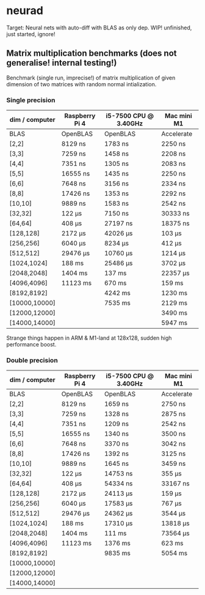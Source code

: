 # neurad
Target: Neural nets with auto-diff with BLAS as only dep.
WIP! unfinished, just started, ignore!

## Matrix multiplication benchmarks (does not generalise! internal testing!)

Benchmark (single run, imprecise!) of matrix multiplication of given dimension
of two matrices with random normal intialization.

### Single precision

| dim / computer | Raspberry Pi 4 | i5-7500 CPU @ 3.40GHz | Mac mini M1 |
| -------------- | -------------- | --------------------- | ----------- |
|           BLAS |       OpenBLAS |              OpenBLAS |  Accelerate |
|         [2,2]  |    8129 ns     |     1783 ns           |   2250 ns   |
|         [3,3]  |    7259 ns     |     1458 ns           |   2208 ns   |
|         [4,4]  |    7351 ns     |     1305 ns           |   2083 ns   |
|         [5,5]  |   16555 ns     |     1435 ns           |   2250 ns   |
|         [6,6]  |    7648 ns     |     3156 ns           |   2334 ns   |
|         [8,8]  |   17426 ns     |     1353 ns           |   2292 ns   |
|       [10,10]  |    9889 ns     |     1583 ns           |   2542 ns   |
|       [32,32]  |     122 µs     |     7150 ns           |  30333 ns   |
|       [64,64]  |     408 µs     |    27197 ns           |  18375 ns   |
|     [128,128]  |    2172 µs     |    42026 µs           |    103 µs   |
|     [256,256]  |    6040 µs     |     8234 µs           |    412 µs   |
|     [512,512]  |   29476 µs     |    10760 µs           |   1214 µs   |
|   [1024,1024]  |     188 ms     |    25486 µs           |   3702 µs   |
|   [2048,2048]  |    1404 ms     |      137 ms           |  22357 µs   |
|   [4096,4096]  |   11123 ms     |      670 ms           |    159 ms   |
|   [8192,8192]  |                |     4242 ms           |   1230 ms   |
| [10000,10000]  |                |     7535 ms           |   2129 ms   |
| [12000,12000]  |                |                       |   3490 ms   |
| [14000,14000]  |                |                       |   5947 ms   |

Strange things happen in ARM & M1-land at 128x128, sudden high performance boost.

### Double precision

| dim / computer | Raspberry Pi 4 | i5-7500 CPU @ 3.40GHz | Mac mini M1 |
| -------------- | -------------- | --------------------- | ----------- |
|           BLAS |       OpenBLAS |              OpenBLAS |  Accelerate |
|         [2,2]  |    8129 ns     |     1659 ns           |   2750 ns   |
|         [3,3]  |    7259 ns     |     1328 ns           |   2875 ns   |
|         [4,4]  |    7351 ns     |     1209 ns           |   2542 ns   |
|         [5,5]  |   16555 ns     |     1340 ns           |   3500 ns   |
|         [6,6]  |    7648 ns     |     3370 ns           |   3042 ns   |
|         [8,8]  |   17426 ns     |     1392 ns           |   3125 ns   |
|       [10,10]  |    9889 ns     |     1645 ns           |   3459 ns   |
|       [32,32]  |     122 µs     |    14753 ns           |    355 µs   |
|       [64,64]  |     408 µs     |    54334 ns           |  33167 ns   |
|     [128,128]  |    2172 µs     |    24113 µs           |    159 µs   |
|     [256,256]  |    6040 µs     |    17583 µs           |    767 µs   |
|     [512,512]  |   29476 µs     |    24362 µs           |   3544 µs   |
|   [1024,1024]  |     188 ms     |    17310 µs           |  13818 µs   |
|   [2048,2048]  |    1404 ms     |      111 ms           |  73564 µs   |
|   [4096,4096]  |   11123 ms     |     1376 ms           |    623 ms   |
|   [8192,8192]  |                |     9835 ms           |   5054 ms   |
| [10000,10000]  |                |                       |             |
| [12000,12000]  |                |                       |             |
| [14000,14000]  |                |                       |             |
